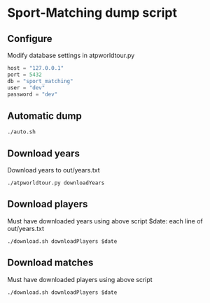 # Sport-Matching dump script

## Configure
Modify database settings in atpworldtour.py
```python
host = "127.0.0.1"
port = 5432
db = "sport_matching"
user = "dev"
password = "dev"
```

## Automatic dump
```shell
./auto.sh
```

## Download years
Download years to out/years.txt
```shell
./atpworldtour.py downloadYears
```

## Download players
Must have downloaded years using above script
$date: each line of out/years.txt
```shell
./download.sh downloadPlayers $date
```

## Download matches
Must have downloaded players using above script
```shell
./download.sh downloadPlayers $date
```
